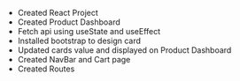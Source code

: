 - Created React Project
- Created Product Dashboard
- Fetch api using useState and useEffect
- Installed bootstrap to design card 
- Updated cards value and displayed on Product Dashboard
- Created NavBar and Cart page
- Created Routes